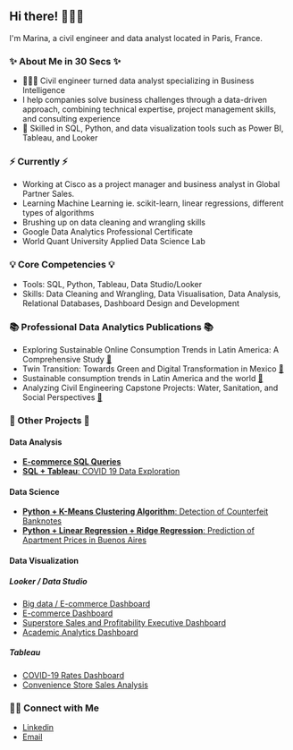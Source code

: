 ## Hi there! 🙋🏻‍♀️
I'm Marina, a civil engineer and data analyst located in Paris, France.

### ✨ About Me in 30 Secs ✨

- 👩🏻‍💻 Civil engineer turned data analyst specializing in Business Intelligence
- I help companies solve business challenges through a data-driven approach, combining technical expertise, project management skills, and consulting experience
- 📝 Skilled in SQL, Python, and data visualization tools such as Power BI, Tableau, and Looker

### ⚡️ Currently ⚡️

- Working at Cisco as a project manager and business analyst in Global Partner Sales.
- Learning Machine Learning ie. scikit-learn, linear regressions, different types of algorithms
- Brushing up on data cleaning and wrangling skills
- Google Data Analytics Professional Certificate
- World Quant University Applied Data Science Lab

### 💡 Core Competencies 💡

- Tools: SQL, Python, Tableau, Data Studio/Looker
- Skills: Data Cleaning and Wrangling, Data Visualisation, Data Analysis, Relational Databases, Dashboard Design and Development

### 📚 Professional Data Analytics Publications 📚
- Exploring Sustainable Online Consumption Trends in Latin America: A Comprehensive Study [🔗](https://meli-sustentabilidad-bucket.s3.amazonaws.com/Tendencias_Impacto_Positivo_LATAM_es_2023_4c596e7394.pdf?updated_at=2023-08-01T14:01:26.385Z)
- Twin Transition: Towards Green and Digital Transformation in Mexico [🔗](https://20529227.fs1.hubspotusercontent-na1.net/hubfs/20529227/Twin%20Transition%20-%20Descagable.pdf)
- Sustainable consumption trends in Latin America and the world [🔗](https://www.linkedin.com/pulse/tendencias-de-consumo-responsable-en-am%2525C3%2525A9rica-latina-y-el-mundo%3FtrackingId=4XJ32BnDwFdEQm7cTfECIw%253D%253D/?trackingId=4XJ32BnDwFdEQm7cTfECIw%3D%3D)
- Analyzing Civil Engineering Capstone Projects: Water, Sanitation, and Social Perspectives [🔗](https://drive.google.com/file/d/1pUGFO_Igvg93pZoCMdHccKg8_qtJOkP8/view?usp=sharing)

### 🔎 Other Projects 🔎

#### Data Analysis 
- [**E-commerce SQL Queries**](https://github.com/marinarivosecchi/Ecommerce-SQL-Queries/tree/main)
- [**SQL + Tableau**: COVID 19 Data Exploration](https://github.com/marinarivosecchi/COVID-19-Data-Exploration/blob/main/COVID-19-Data-Exploration.sql)

#### Data Science 
- [**Python + K-Means Clustering Algorithm**: Detection of Counterfeit Banknotes](https://github.com/marinarivosecchi/Detection-of-Counterfeit-Banknotes/blob/main/Counterfeit_Banknotes.ipynb)
- [**Python + Linear Regression + Ridge Regression**: Prediction of Apartment Prices in Buenos Aires](https://github.com/marinarivosecchi/Prediction-of-Apartment-Prices-in-Buenos-Aires/blob/main/Buenos%20Aires%20Housing.ipynb)

#### Data Visualization
##### Looker / Data Studio
- [Big data / E-commerce Dashboard](https://lookerstudio.google.com/reporting/e07b3e88-f014-41ea-b9cf-40da0aaa471f)
- [E-commerce Dashboard](https://lookerstudio.google.com/reporting/584cfacc-2f35-46c5-bc6a-103ee15be049)
- [Superstore Sales and Profitability Executive Dashboard](https://public.tableau.com/views/Leaerningpractice2/Executiveoverview?:language=es-ES&:display_count=n&:origin=viz_share_link)
- [Academic Analytics Dashboard](https://lookerstudio.google.com/reporting/e5e646dc-adae-4b8a-8b8a-16e8922fd6ac)
##### Tableau
- [COVID-19 Rates Dashboard](https://public.tableau.com/views/CovidDashboard_16551635708720/Dashboard1?:language=es-ES&:display_count=n&:origin=viz_share_link)
- [Convenience Store Sales Analysis](https://public.tableau.com/views/Conveniencestore-Overview/Conveniencestore-Overview?:language=es-ES&:display_count=n&:origin=viz_share_link)

### 🙌🏻 Connect with Me

- [Linkedin](https://www.linkedin.com/in/marina-rivosecchi/)
- [Email](mailto:marinarivosecchi@gmail.com)


